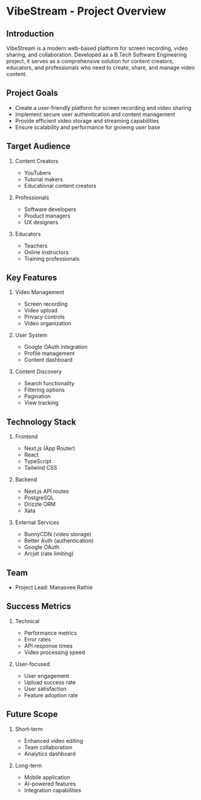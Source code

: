 # VibeStream - Project Overview

## Introduction
VibeStream is a modern web-based platform for screen recording, video sharing, and collaboration. Developed as a B.Tech Software Engineering project, it serves as a comprehensive solution for content creators, educators, and professionals who need to create, share, and manage video content.

## Project Goals
- Create a user-friendly platform for screen recording and video sharing
- Implement secure user authentication and content management
- Provide efficient video storage and streaming capabilities
- Ensure scalability and performance for growing user base

## Target Audience
1. Content Creators
   - YouTubers
   - Tutorial makers
   - Educational content creators

2. Professionals
   - Software developers
   - Product managers
   - UX designers

3. Educators
   - Teachers
   - Online instructors
   - Training professionals

## Key Features
1. Video Management
   - Screen recording
   - Video upload
   - Privacy controls
   - Video organization

2. User System
   - Google OAuth integration
   - Profile management
   - Content dashboard

3. Content Discovery
   - Search functionality
   - Filtering options
   - Pagination
   - View tracking

## Technology Stack
1. Frontend
   - Next.js (App Router)
   - React
   - TypeScript
   - Tailwind CSS

2. Backend
   - Next.js API routes
   - PostgreSQL
   - Drizzle ORM
   - Xata

3. External Services
   - BunnyCDN (video storage)
   - Better Auth (authentication)
   - Google OAuth
   - Arcjet (rate limiting)

## Team
- Project Lead: Manasvee Rathie

## Success Metrics
1. Technical
   - Performance metrics
   - Error rates
   - API response times
   - Video processing speed

2. User-focused
   - User engagement
   - Upload success rate
   - User satisfaction
   - Feature adoption rate

## Future Scope
1. Short-term
   - Enhanced video editing
   - Team collaboration
   - Analytics dashboard

2. Long-term
   - Mobile application
   - AI-powered features
   - Integration capabilities
